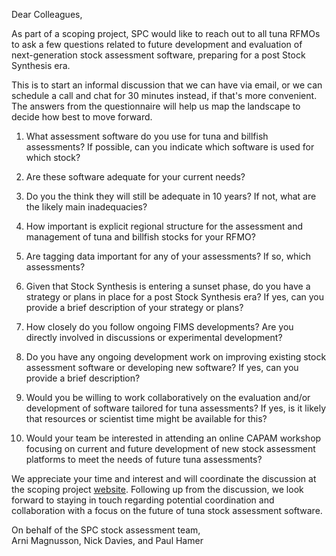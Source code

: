 Dear Colleagues,

As part of a scoping project, SPC would like to reach out to all tuna RFMOs to
ask a few questions related to future development and evaluation of
next-generation stock assessment software, preparing for a post Stock Synthesis
era.

This is to start an informal discussion that we can have via email, or we can
schedule a call and chat for 30 minutes instead, if that's more convenient. The
answers from the questionnaire will help us map the landscape to decide how best
to move forward.

1. What assessment software do you use for tuna and billfish assessments? If
   possible, can you indicate which software is used for which stock?

2. Are these software adequate for your current needs?

3. Do you the think they will still be adequate in 10 years? If not, what are
   the likely main inadequacies?

4. How important is explicit regional structure for the assessment and
   management of tuna and billfish stocks for your RFMO?

5. Are tagging data important for any of your assessments? If so, which
   assessments?

6. Given that Stock Synthesis is entering a sunset phase, do you have a strategy
   or plans in place for a post Stock Synthesis era? If yes, can you provide a
   brief description of your strategy or plans?

7. How closely do you follow ongoing FIMS developments? Are you directly
   involved in discussions or experimental development?

8. Do you have any ongoing development work on improving existing stock
   assessment software or developing new software? If yes, can you provide a
   brief description?

9. Would you be willing to work collaboratively on the evaluation and/or
   development of software tailored for tuna assessments? If yes, is it likely
   that resources or scientist time might be available for this?

10. Would your team be interested in attending an online CAPAM workshop focusing
    on current and future development of new stock assessment platforms to meet
    the needs of future tuna assessments?

We appreciate your time and interest and will coordinate the discussion at the
scoping project
[website](https://github.com/PacificCommunity/ofp-sam-transition-plan).
Following up from the discussion, we look forward to staying in touch regarding
potential coordination and collaboration with a focus on the future of tuna
stock assessment software.

On behalf of the SPC stock assessment team,\
Arni Magnusson, Nick Davies, and Paul Hamer
